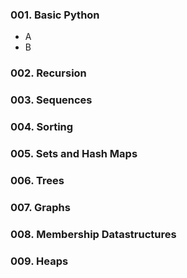 ### 001. Basic Python

   - A
   - B

### 002. Recursion

### 003. Sequences

### 004. Sorting

### 005. Sets and Hash Maps

### 006. Trees

### 007. Graphs

### 008. Membership Datastructures

### 009. Heaps